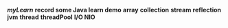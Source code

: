  **_myLearn_**
**record some Java learn demo**
**array**
**collection**
**stream**
**reflection**
**jvm**
**thread**
**threadPool**
**I/O NIO**
